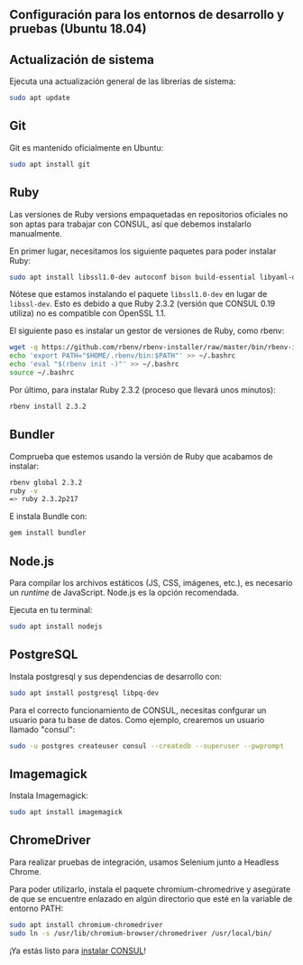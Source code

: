 ## Configuración para los entornos de desarrollo y pruebas (Ubuntu 18.04)

## Actualización de sistema

Ejecuta una actualización general de las librerías de sistema:

```bash
sudo apt update
```

## Git

Git es mantenido oficialmente en Ubuntu:

```bash
sudo apt install git
```

## Ruby

Las versiones de Ruby versions empaquetadas en repositorios oficiales no son aptas para trabajar con CONSUL, así que debemos instalarlo manualmente.

En primer lugar, necesitamos los siguiente paquetes para poder instalar Ruby:

```bash
sudo apt install libssl1.0-dev autoconf bison build-essential libyaml-dev libreadline6-dev zlib1g-dev libncurses5-dev libffi-dev libgdbm5 libgdbm-dev
```

Nótese que estamos instalando el paquete `libssl1.0-dev` en lugar de `libssl-dev`. Esto es debido a que Ruby 2.3.2 (versión que CONSUL 0.19 utiliza) no es compatible con OpenSSL 1.1.

El siguiente paso es instalar un gestor de versiones de Ruby, como rbenv:

```bash
wget -q https://github.com/rbenv/rbenv-installer/raw/master/bin/rbenv-installer -O- | bash
echo 'export PATH="$HOME/.rbenv/bin:$PATH"' >> ~/.bashrc
echo 'eval "$(rbenv init -)"' >> ~/.bashrc
source ~/.bashrc
```

Por último, para instalar Ruby 2.3.2 (proceso que llevará unos minutos):

```bash
rbenv install 2.3.2
```

## Bundler

Comprueba que estemos usando la versión de Ruby que acabamos de instalar:

```bash
rbenv global 2.3.2
ruby -v
=> ruby 2.3.2p217
```

E instala Bundle con:

```bash
gem install bundler
```

## Node.js

Para compilar los archivos estáticos (JS, CSS, imágenes, etc.), es necesario un _runtime_ de JavaScript. Node.js es la opción recomendada. 

Ejecuta en tu terminal:

```bash
sudo apt install nodejs
```

## PostgreSQL

Instala postgresql y sus dependencias de desarrollo con:

```bash
sudo apt install postgresql libpq-dev
```

Para el correcto funcionamiento de CONSUL, necesitas confgurar un usuario para tu base de datos. Como ejemplo, crearemos un usuario llamado "consul":

```bash
sudo -u postgres createuser consul --createdb --superuser --pwprompt
```

## Imagemagick

Instala Imagemagick:

```bash
sudo apt install imagemagick
```

## ChromeDriver

Para realizar pruebas de integración, usamos Selenium junto a Headless Chrome.

Para poder utilizarlo, instala el paquete chromium-chromedrive y asegúrate de que se encuentre enlazado en algún directorio que esté en la variable de entorno PATH:

```bash
sudo apt install chromium-chromedriver
sudo ln -s /usr/lib/chromium-browser/chromedriver /usr/local/bin/
```

¡Ya estás listo para [instalar CONSUL](local_installation.md)!
